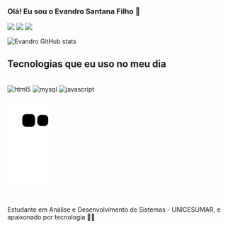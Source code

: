 ### Olá! Eu sou o Evandro Santana Filho 👋
<a href = "mailto:evandrosantana.f@gmail.com"><img src="https://img.shields.io/badge/-Gmail-%23333?style=for-the-badge&logo=gmail&logoColor=white" target="_blank"></a>
<a href="https://instagram.com/evandrosantn" target="_blank"><img src="https://img.shields.io/badge/-Instagram-%23E4405F?style=for-the-badge&logo=instagram&logoColor=white" target="_blank"></a>
<a href="https://www.linkedin.com/in/evandro-santana-filho-4b6023117/" target="_blank"><img src="https://img.shields.io/badge/LinkedIn-0077B5?style=for-the-badge&logo=linkedin&logoColor=white" target="blank"></a>


![Evandro GitHub stats](https://github-readme-stats.vercel.app/api?username=EvandroSFilho&show_icons=true&theme=radical)

## Tecnologias que eu uso no meu dia

<div style="display: inline_block"><br/>
 <img align="center" alt="html5"src="https://img.shields.io/badge/HTML5-E34F26?style=for-the-badge&logo=html5&logoColor=white"/>
 <img align="center" alt="mysql"src="https://img.shields.io/badge/MySQL-00000F?style=for-the-badge&logo=mysql&logoColor=white"/>
 <img align="center" alt="javascript"src="https://img.shields.io/badge/JavaScript-323330?style=for-the-badge&logo=javascript&logoColor=F7DF1E"/>

 ![Snake animation](https://github.com/EvandroSFilho/EvandroSFilho/blob/output/github-contribution-grid-snake.svg)

</div><br/>

Estudante em Análise e Desenvolvimento de Sistemas - UNICESUMAR, e apaixonado por tecnologia 🧑‍💻